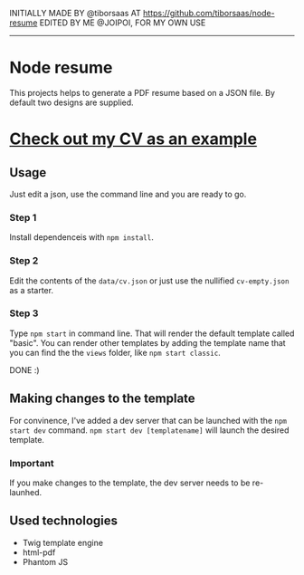 INITIALLY MADE BY @tiborsaas AT https://github.com/tiborsaas/node-resume
EDITED BY ME @JOIPOI, FOR MY OWN USE
______________

# Node resume
This projects helps to generate a PDF resume based on a JSON file. By default two designs are supplied.

# [Check out my CV as an example](cv.pdf)

## Usage
Just edit a json, use the command line and you are ready to go. 
### Step 1
Install dependenceis with `npm install`.
### Step 2
Edit the contents of the `data/cv.json` or just use the nullified `cv-empty.json` as a starter.
### Step 3
Type `npm start` in command line. That will render the default template called "basic". You can render other templates by adding the template name that you can find the the `views` folder, like `npm start classic`.

DONE :)

## Making changes to the template

For convinence, I've added a dev server that can be launched with the `npm start dev` command. `npm start dev [templatename]` will launch the desired template. 

### Important
If you make changes to the template, the dev server needs to be re-launhed.

## Used technologies
 * Twig template engine
 * html-pdf
 * Phantom JS
